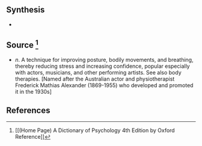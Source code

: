 ## Synthesis
- 
## Source [^1]
- $n$. A technique for improving posture, bodily movements, and breathing, thereby reducing stress and increasing confidence, popular especially with actors, musicians, and other performing artists. See also body therapies. \[Named after the Australian actor and physiotherapist Frederick Mathias Alexander (1869-1955) who developed and promoted it in the 1930s]
## References

[^1]: [[(Home Page) A Dictionary of Psychology 4th Edition by Oxford Reference]]